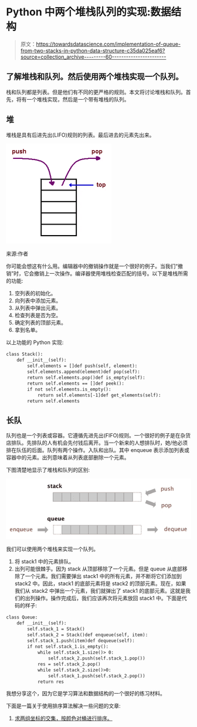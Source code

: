# Python 中两个堆栈队列的实现:数据结构

> 原文：<https://towardsdatascience.com/implementation-of-queue-from-two-stacks-in-python-data-structure-c35da025eaf6?source=collection_archive---------60----------------------->

## 了解堆栈和队列。然后使用两个堆栈实现一个队列。

栈和队列都是列表。但是他们有不同的更严格的规则。本文将讨论堆栈和队列。首先，将有一个堆栈实现，然后是一个带有堆栈的队列。

## 堆

堆栈是具有后进先出(LIFO)规则的列表。最后进去的元素先出来。

![](img/85097e72b47a122b463f657dfc8a4387.png)

来源:作者

你可能会想这有什么用。编辑器中的撤销操作就是一个很好的例子。当我们“撤销”时，它会撤销上一次操作。编译器使用堆栈检查匹配的括号。以下是堆栈所需的功能:

1.  空列表的初始化。
2.  向列表中添加元素。
3.  从列表中弹出元素。
4.  检查列表是否为空。
5.  确定列表的顶部元素。
6.  拿到名单。

以上功能的 Python 实现:

```
class Stack():
    def __init__(self):
        self.elements = []def push(self, element):
        self.elements.append(element)def pop(self):
        return self.elements.pop()def is_empty(self):
        return self.elements == []def peek():
        if not self.elements.is_empty():
            return self.elements[-1]def get_elements(self):
        return self.elements
```

## 长队

队列也是一个列表或容器。它遵循先进先出(FIFO)规则。一个很好的例子是在杂货店排队。先排队的人有机会先付钱后离开。当一个新来的人想排队时，她/他必须排在队伍的后面。队列有两个操作。入队和出队。其中 enqueue 表示添加列表或容器中的元素。出列意味着从列表底部删除一个元素。

下图清楚地显示了堆栈和队列的区别:

![](img/7df67782e8f5e2b840175ef2f42af87b.png)

我们可以使用两个堆栈来实现一个队列。

1.  将 stack1 中的元素排队。
2.  出列可能很棘手。因为 stack 从顶部移除了一个元素。但是 queue 从底部移除了一个元素。我们需要弹出 stack1 中的所有元素，并不断将它们添加到 stack2 中。因此，stack1 的底部元素将是 stack2 的顶部元素。现在，如果我们从 stack2 中弹出一个元素，我们就弹出了 stack1 的底部元素。这就是我们的出列操作。操作完成后，我们应该再次将元素放回 stack1 中。下面是代码的样子:

```
class Queue:
    def __init__(self):
        self.stack_1 = Stack()
        self.stack_2 = Stack()def enqueue(self, item):
        self.stack_1.push(item)def dequeue(self):
        if not self.stack_1.is_empty():
            while self.stack_1.size()> 0:
                self.stack_2.push(self.stack_1.pop())
            res = self.stack_2.pop()
            while self.stack_2.size()>0:
                self.stack_1.push(self.stack_2.pop())
            return res
```

我想分享这个，因为它是学习算法和数据结构的一个很好的练习材料。

下面是一篇关于使用排序算法解决一些问题的文章:

1.  [求两组坐标的交集，按颜色对桶进行排序。](/find-the-intersection-of-two-sets-of-coordinates-and-sort-by-colors-using-python-oop-7785f47a93b3)